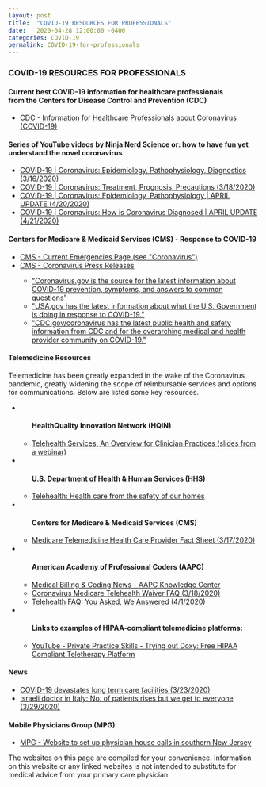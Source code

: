 ```yaml
---
layout: post
title:  "COVID-19 RESOURCES FOR PROFESSIONALS"
date:   2020-04-28 12:00:00 -0400
categories: COVID-19
permalink: COVID-19-for-professionals
---
```


<div class="post-header">
  <h3>COVID-19 RESOURCES FOR PROFESSIONALS</h3>
</div>

<div class="post-container">

  <h4>Current best COVID-19 information for healthcare professionals<br> from the Centers for Disease Control and Prevention (CDC)</h4>
  <ul>
    <li><a href="https://www.cdc.gov/coronavirus/2019-nCoV/hcp/index.html">CDC - Information for Healthcare Professionals about Coronavirus (COVID-19)</a></li>
  </ul>

  <h4>Series of YouTube videos by Ninja Nerd Science or: how to have fun yet understand the novel coronavirus</h4>
  <ul>
    <li><a href="https://www.youtube.com/watch?v=PWzbArPgo-o">COVID-19 | Coronavirus: Epidemiology, Pathophysiology, Diagnostics (3/16/2020)</a></li>
    <li><a href="https://www.youtube.com/watch?v=rdoN_XsHWBI">COVID-19 | Coronavirus: Treatment, Prognosis, Precautions (3/18/2020)</a></li>
    <li><a href="https://www.youtube.com/watch?v=YRfwZcLeOm4">COVID-19 | Coronavirus: Epidemiology, Pathophysiology | APRIL UPDATE (4/20/2020)</a></li>
    <li><a href="https://www.youtube.com/watch?v=hIxwizlu4w8">COVID-19 | Coronavirus: How is Coronavirus Diagnosed | APRIL UPDATE (4/21/2020)</a></li>
  </ul>

  <h4>Centers for Medicare & Medicaid Services (CMS) - Response to COVID-19 </h4>
  <ul>
    <li><a href="https://www.cms.gov/About-CMS/Agency-Information/Emergency/EPRO/Current-Emergencies/Current-Emergencies-page#skipNavTarget">CMS - Current Emergencies Page (see "Coronavirus")</a></li>
    <li><a href="https://www.cms.gov/about-cms/emergency-preparedness-response-operations/current-emergencies/coronavirus-press-releases">CMS - Coronavirus Press Releases</a></li>
    <ul>
      <li><a href="https://www.cdc.gov/coronavirus/2019-ncov/index.html">"Coronavirus.gov is the source for the latest information about COVID-19 prevention, symptoms, and answers to common questions"</a></li>
      <li><a href="https://www.usa.gov/coronavirus">"USA.gov has the latest information about what the U.S. Government is doing in response to COVID-19."</a></li>
      <li><a href="https://www.cdc.gov/coronavirus/2019-ncov/index.html?CDC_AA_refVal=https%3A%2F%2Fwww.cdc.gov%2Fcoronavirus%2Findex.html">"CDC.gov/coronavirus has the latest public health and safety information from CDC and for the overarching medical and health provider community on COVID-19."</a></li>
    </ul>
  </ul>

  <h4>Telemedicine Resources</h4>
  <p>Telemedicine has been greatly expanded in the wake of the Coronavirus pandemic, greatly widening the scope of reimbursable services and options for communications. Below are listed some key resources.</p>
  <ul>
    <li>
      <ul class="sublist">
        <h4>HealthQuality Innovation Network (HQIN)</h4>
        <li><a href="https://www.hqi.solutions/wp-content/uploads/2020/04/Approach_Telehealth-Webinar-04162020-FINAL_508.pdf">Telehealth Services: An Overview for Clinician Practices (slides from a webinar)</a></li>
      </ul>
    </li>
    <li>
      <ul class="sublist">
        <h4>U.S. Department of Health & Human Services (HHS)</h4>
        <li><a href="https://www.telehealth.hhs.gov/">Telehealth: Health care from the safety of our homes</a></li>
      </ul>
    </li>
    <li>
      <ul class="sublist">
        <h4>Centers for Medicare & Medicaid Services (CMS)</h4>
        <li><a href="https://www.cms.gov/newsroom/fact-sheets/medicare-telemedicine-health-care-provider-fact-sheet">Medicare Telemedicine Health Care Provider Fact Sheet (3/17/2020)</a></li>
      </ul>
    </li>
    <li>
      <ul class="sublist">
        <h4>American Academy of Professional Coders (AAPC)</h4>
        <li><a href="https://www.aapc.com/blog/">Medical Billing & Coding News - AAPC Knowledge Center</a></li>
        <li><a href="https://www.aapc.com/blog/50013-coronavirus-medicare-telehealth-waiver-faq/">Coronavirus Medicare Telehealth Waiver FAQ (3/18/2020)</a></li>
        <li><a href="https://www.aapc.com/blog/50156-telehealth-faq-you-asked-we-answered/">Telehealth FAQ: You Asked, We Answered (4/1/2020)</a></li>
      </ul>
    </li>
    <li>
      <ul class="sublist">
        <h4>Links to examples of HIPAA-compliant telemedicine platforms:</h4>
        <li><a href="https://www.youtube.com/watch?v=6FBbjB1BMzk">YouTube - Private Practice Skills - Trying out Doxy: Free HIPAA Compliant Teletherapy Platform</a></li>
      </ul>
    </li>
  </ul>

  <h4>News</h4>
  <ul>
    <li><a href="https://www.cms.gov/newsroom/press-releases/cms-announces-findings-kirkland-nursing-home-and-new-targeted-plan-healthcare-facility-inspections">COVID-19 devastates long term care facilities (3/23/2020)</a></li>
    <li><a href="https://www.jpost.com/international/israeli-doctor-in-italy-we-no-longer-help-those-over-60-621856">Israeli doctor in Italy: No. of patients rises but we get to everyone (3/29/2020)</a></li>
  </ul>

  <h4>Mobile Physicians Group (MPG)</h4>
  <ul>
    <li><a href="http://www.mpgdocs.com"> MPG - Website to set up physician house calls in southern New Jersey</a></li>
  </ul>

  <p class="disclaimer">The websites on this page are compiled for your convenience. Information on this website or any linked websites is not intended to substitute for medical advice from your primary care physician.</p>

</div>
